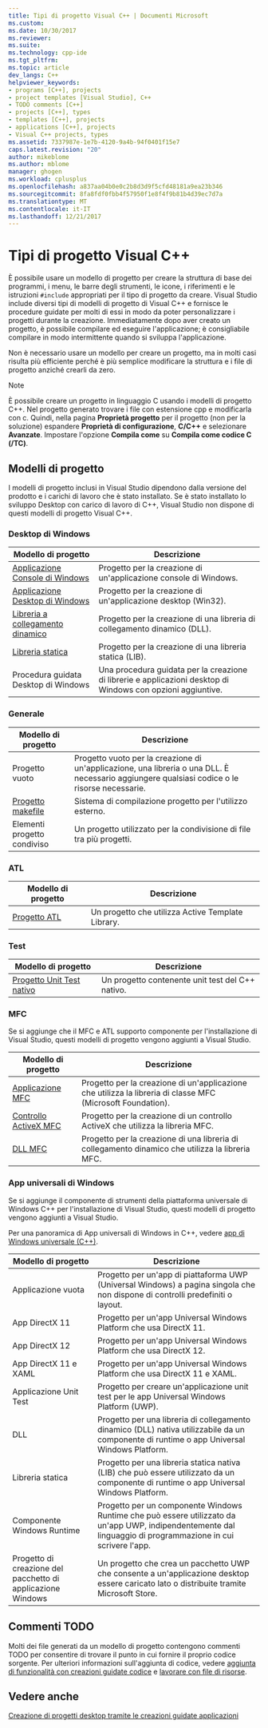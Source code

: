 ```yaml
---
title: Tipi di progetto Visual C++ | Documenti Microsoft
ms.custom: 
ms.date: 10/30/2017
ms.reviewer: 
ms.suite: 
ms.technology: cpp-ide
ms.tgt_pltfrm: 
ms.topic: article
dev_langs: C++
helpviewer_keywords:
- programs [C++], projects
- project templates [Visual Studio], C++
- TODO comments [C++]
- projects [C++], types
- templates [C++], projects
- applications [C++], projects
- Visual C++ projects, types
ms.assetid: 7337987e-1e7b-4120-9a4b-94f0401f15e7
caps.latest.revision: "20"
author: mikeblome
ms.author: mblome
manager: ghogen
ms.workload: cplusplus
ms.openlocfilehash: a837aa04b0e0c2b8d3d9f5cfd48181a9ea23b346
ms.sourcegitcommit: 8fa8fdf0fbb4f57950f1e8f4f9b81b4d39ec7d7a
ms.translationtype: MT
ms.contentlocale: it-IT
ms.lasthandoff: 12/21/2017
---
```

# <a name="visual-c-project-types"></a>Tipi di progetto Visual C++

È possibile usare un modello di progetto per creare la struttura di base dei programmi, i menu, le barre degli strumenti, le icone, i riferimenti e le istruzioni `#include` appropriati per il tipo di progetto da creare. Visual Studio include diversi tipi di modelli di progetto di Visual C++ e fornisce le procedure guidate per molti di essi in modo da poter personalizzare i progetti durante la creazione. Immediatamente dopo aver creato un progetto, è possibile compilare ed eseguire l'applicazione; è consigliabile compilare in modo intermittente quando si sviluppa l'applicazione.

Non è necessario usare un modello per creare un progetto, ma in molti casi risulta più efficiente perché è più semplice modificare la struttura e i file di progetto anziché crearli da zero.  
  
> [!NOTE]
> È possibile creare un progetto in linguaggio C usando i modelli di progetto C++. Nel progetto generato trovare i file con estensione cpp e modificarla con c. Quindi, nella pagina **Proprietà progetto** per il progetto (non per la soluzione) espandere **Proprietà di configurazione**, **C/C++** e selezionare **Avanzate**. Impostare l'opzione **Compila come** su **Compila come codice C (/TC)**.

## <a name="project-templates"></a>Modelli di progetto

I modelli di progetto inclusi in Visual Studio dipendono dalla versione del prodotto e i carichi di lavoro che è stato installato. Se è stato installato lo sviluppo Desktop con carico di lavoro di C++, Visual Studio non dispone di questi modelli di progetto Visual C++.

### <a name="windows-desktop"></a>Desktop di Windows

|Modello di progetto|Descrizione|  
|----------------------|-----------------------------| 
|[Applicazione Console di Windows](../windows/creating-a-console-application.md)|Progetto per la creazione di un'applicazione console di Windows.|
|[Applicazione Desktop di Windows](../windows/walkthrough-creating-windows-desktop-applications-cpp.md)|Progetto per la creazione di un'applicazione desktop (Win32).|
|[Libreria a collegamento dinamico](../build/walkthrough-creating-and-using-a-dynamic-link-library-cpp.md)|Progetto per la creazione di una libreria di collegamento dinamico (DLL).|
|[Libreria statica](../windows/walkthrough-creating-and-using-a-static-library-cpp.md)|Progetto per la creazione di una libreria statica (LIB).|
|Procedura guidata Desktop di Windows|Una procedura guidata per la creazione di librerie e applicazioni desktop di Windows con opzioni aggiuntive.|

### <a name="general"></a>Generale

|Modello di progetto|Descrizione|
|----------------------|-----------------------------|
|Progetto vuoto|Progetto vuoto per la creazione di un'applicazione, una libreria o una DLL. È necessario aggiungere qualsiasi codice o le risorse necessarie.|
|[Progetto makefile](../ide/creating-a-makefile-project.md)|Sistema di compilazione progetto per l'utilizzo esterno.|
|Elementi progetto condiviso|Un progetto utilizzato per la condivisione di file tra più progetti.|

### <a name="atl"></a>ATL

|Modello di progetto|Descrizione|
|----------------------|-----------------------------|
|[Progetto ATL](../atl/reference/creating-an-atl-project.md)|Un progetto che utilizza Active Template Library.|

### <a name="test"></a>Test

|Modello di progetto|Descrizione|
|----------------------|-----------------------------|
|[Progetto Unit Test nativo](/visualstudio/test/writing-unit-tests-for-c-cpp-with-the-microsoft-unit-testing-framework-for-cpp)|Un progetto contenente unit test del C++ nativo.|

### <a name="mfc"></a>MFC

Se si aggiunge che il MFC e ATL supporto componente per l'installazione di Visual Studio, questi modelli di progetto vengono aggiunti a Visual Studio.

|Modello di progetto|Descrizione|
|----------------------|-----------------------------|
|[Applicazione MFC](../mfc/reference/creating-an-mfc-application.md)|Progetto per la creazione di un'applicazione che utilizza la libreria di classe MFC (Microsoft Foundation).|
|[Controllo ActiveX MFC](../mfc/reference/creating-an-mfc-activex-control.md)|Progetto per la creazione di un controllo ActiveX che utilizza la libreria MFC.|
|[DLL MFC](../mfc/reference/creating-an-mfc-dll-project.md)|Progetto per la creazione di una libreria di collegamento dinamico che utilizza la libreria MFC.|

### <a name="windows-universal-apps"></a>App universali di Windows

Se si aggiunge il componente di strumenti della piattaforma universale di Windows C++ per l'installazione di Visual Studio, questi modelli di progetto vengono aggiunti a Visual Studio.

Per una panoramica di App universali di Windows in C++, vedere [app di Windows universale (C++)](../windows/universal-windows-apps-cpp.md).

|Modello di progetto|Descrizione|
|----------------------|-----------------------------|
|Applicazione vuota|Progetto per un'app di piattaforma UWP (Universal Windows) a pagina singola che non dispone di controlli predefiniti o layout.|
|App DirectX 11|Progetto per un'app Universal Windows Platform che usa DirectX 11.|
|App DirectX 12|Progetto per un'app Universal Windows Platform che usa DirectX 12.|
|App DirectX 11 e XAML|Progetto per un'app Universal Windows Platform che usa DirectX 11 e XAML.|
|Applicazione Unit Test|Progetto per creare un'applicazione unit test per le app Universal Windows Platform (UWP).|
|DLL|Progetto per una libreria di collegamento dinamico (DLL) nativa utilizzabile da un componente di runtime o app Universal Windows Platform.|
|Libreria statica|Progetto per una libreria statica nativa (LIB) che può essere utilizzato da un componente di runtime o app Universal Windows Platform.|
|Componente Windows Runtime|Progetto per un componente Windows Runtime che può essere utilizzato da un'app UWP, indipendentemente dal linguaggio di programmazione in cui scrivere l'app.|
|Progetto di creazione del pacchetto di applicazione Windows|Un progetto che crea un pacchetto UWP che consente a un'applicazione desktop essere caricato lato o distribuite tramite Microsoft Store.|

## <a name="todo-comments"></a>Commenti TODO

Molti dei file generati da un modello di progetto contengono commenti TODO per consentire di trovare il punto in cui fornire il proprio codice sorgente. Per ulteriori informazioni sull'aggiunta di codice, vedere [aggiunta di funzionalità con creazioni guidate codice](../ide/adding-functionality-with-code-wizards-cpp.md) e [lavorare con file di risorse](../windows/working-with-resource-files.md).

## <a name="see-also"></a>Vedere anche

[Creazione di progetti desktop tramite le creazioni guidate applicazioni](../ide/creating-desktop-projects-by-using-application-wizards.md)   
